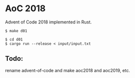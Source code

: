 # AoC 2018
Advent of Code 2018 implemented in Rust.  

```
$ make d01
```

```
$ cd d01
$ cargo run --release < input/input.txt
```

## Todo: 
rename advent-of-code and make aoc2018 and aoc2019, etc.
